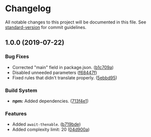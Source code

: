 # Changelog

All notable changes to this project will be documented in this file. See [standard-version](https://github.com/conventional-changelog/standard-version) for commit guidelines.

## 1.0.0 (2019-07-22)


### Bug Fixes

* Corrected "main" field in package.json. ([b1c709a](https://github.com/sbrow/eslint-config/commit/b1c709a))
* Disabled unneeded parameters ([f68447f](https://github.com/sbrow/eslint-config/commit/f68447f))
* Fixed rules that didn't translate properly. ([5ebbd95](https://github.com/sbrow/eslint-config/commit/5ebbd95))


### Build System

* **npm:** Added dependencies. ([713f4e1](https://github.com/sbrow/eslint-config/commit/713f4e1))


### Features

* Added `await-thenable`. ([b719bde](https://github.com/sbrow/eslint-config/commit/b719bde))
* Added complexity limit: 20 ([04d900a](https://github.com/sbrow/eslint-config/commit/04d900a))
